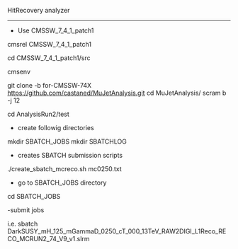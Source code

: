 HitRecovery analyzer


********************************************
- Use CMSSW_7_4_1_patch1 

cmsrel CMSSW_7_4_1_patch1

cd CMSSW_7_4_1_patch1/src

cmsenv

git clone -b for-CMSSW-74X https://github.com/castaned/MuJetAnalysis.git
cd MuJetAnalysis/
scram b -j 12

cd AnalysisRun2/test


- create followig directories

mkdir SBATCH_JOBS
mkdir SBATCHLOG

- creates SBATCH submission scripts

./create_sbatch_mcreco.sh mc0250.txt

- go to SBATCH_JOBS directory

cd SBATCH_JOBS

-submit jobs

i.e.  sbatch DarkSUSY_mH_125_mGammaD_0250_cT_000_13TeV_RAW2DIGI_L1Reco_RECO_MCRUN2_74_V9_v1.slrm
